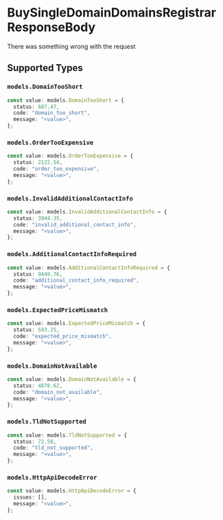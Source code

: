 # BuySingleDomainDomainsRegistrarResponseBody

There was something wrong with the request


## Supported Types

### `models.DomainTooShort`

```typescript
const value: models.DomainTooShort = {
  status: 687.47,
  code: "domain_too_short",
  message: "<value>",
};
```

### `models.OrderTooExpensive`

```typescript
const value: models.OrderTooExpensive = {
  status: 2122.54,
  code: "order_too_expensive",
  message: "<value>",
};
```

### `models.InvalidAdditionalContactInfo`

```typescript
const value: models.InvalidAdditionalContactInfo = {
  status: 3944.35,
  code: "invalid_additional_contact_info",
  message: "<value>",
};
```

### `models.AdditionalContactInfoRequired`

```typescript
const value: models.AdditionalContactInfoRequired = {
  status: 9449.76,
  code: "additional_contact_info_required",
  message: "<value>",
};
```

### `models.ExpectedPriceMismatch`

```typescript
const value: models.ExpectedPriceMismatch = {
  status: 593.25,
  code: "expected_price_mismatch",
  message: "<value>",
};
```

### `models.DomainNotAvailable`

```typescript
const value: models.DomainNotAvailable = {
  status: 4878.62,
  code: "domain_not_available",
  message: "<value>",
};
```

### `models.TldNotSupported`

```typescript
const value: models.TldNotSupported = {
  status: 72.58,
  code: "tld_not_supported",
  message: "<value>",
};
```

### `models.HttpApiDecodeError`

```typescript
const value: models.HttpApiDecodeError = {
  issues: [],
  message: "<value>",
};
```

